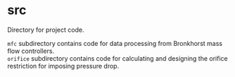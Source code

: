 # src

Directory for project code.

`mfc` subdirectory contains code for data processing from Bronkhorst mass flow controllers.  
`orifice` subdirectory contains code for calculating and designing the orifice restriction for imposing pressure drop.  